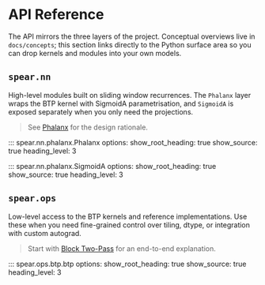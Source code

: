 # API Reference

The API mirrors the three layers of the project. Conceptual overviews live in `docs/concepts`; this section links directly to the Python surface area so you can drop kernels and modules into your own models.

## `spear.nn`

High-level modules built on sliding window recurrences. The `Phalanx` layer wraps the BTP kernel with SigmoidA parametrisation, and `SigmoidA` is exposed separately when you only need the projections.

> See [Phalanx](../concepts/phalanx.md) for the design rationale.

::: spear.nn.phalanx.Phalanx
    options:
      show_root_heading: true
      show_source: true
      heading_level: 3

::: spear.nn.phalanx.SigmoidA
    options:
      show_root_heading: true
      show_source: true
      heading_level: 3

## `spear.ops`

Low-level access to the BTP kernels and reference implementations. Use these when you need fine-grained control over tiling, dtype, or integration with custom autograd.

> Start with [Block Two-Pass](../concepts/btp.md) for an end-to-end explanation.

::: spear.ops.btp.btp
    options:
      show_root_heading: true
      show_source: true
      heading_level: 3

